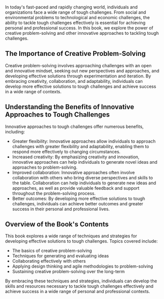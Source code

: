 
In today's fast-paced and rapidly changing world, individuals and organizations face a wide range of tough challenges. From social and environmental problems to technological and economic challenges, the ability to tackle tough challenges effectively is essential for achieving personal and professional success. In this book, we explore the power of creative problem-solving and other innovative approaches to tackling tough challenges.

The Importance of Creative Problem-Solving
------------------------------------------

Creative problem-solving involves approaching challenges with an open and innovative mindset, seeking out new perspectives and approaches, and developing effective solutions through experimentation and iteration. By embracing creativity, collaboration, and adaptability, individuals can develop more effective solutions to tough challenges and achieve success in a wide range of contexts.

Understanding the Benefits of Innovative Approaches to Tough Challenges
-----------------------------------------------------------------------

Innovative approaches to tough challenges offer numerous benefits, including:

* Greater flexibility: Innovative approaches allow individuals to approach challenges with greater flexibility and adaptability, enabling them to respond more effectively to changing circumstances.
* Increased creativity: By emphasizing creativity and innovation, innovative approaches can help individuals to generate novel ideas and approaches to problem-solving.
* Improved collaboration: Innovative approaches often involve collaboration with others who bring diverse perspectives and skills to the table. Collaboration can help individuals to generate new ideas and approaches, as well as provide valuable feedback and support throughout the problem-solving process.
* Better outcomes: By developing more effective solutions to tough challenges, individuals can achieve better outcomes and greater success in their personal and professional lives.

Overview of the Book's Contents
-------------------------------

This book explores a wide range of techniques and strategies for developing effective solutions to tough challenges. Topics covered include:

* The basics of creative problem-solving
* Techniques for generating and evaluating ideas
* Collaborating effectively with others
* Applying design thinking and agile methodologies to problem-solving
* Sustaining creative problem-solving over the long-term

By embracing these techniques and strategies, individuals can develop the skills and resources necessary to tackle tough challenges effectively and achieve success in a wide range of personal and professional contexts.
